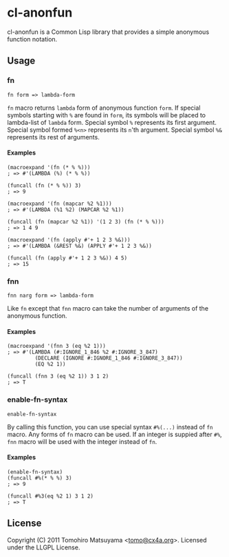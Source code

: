 cl-anonfun
==========

cl-anonfun is a Common Lisp library that provides a simple anonymous function notation.

Usage
-----

### fn

    fn form => lambda-form

`fn` macro returns `lambda` form of anonymous function `form`. If special symbols starting with `%` are found in `form`, its symbols will be placed to lambda-list of `lambda` form. Special symbol `%` represents its first argument. Special symbol formed `%<n>` represents its `n`'th argument. Special symbol `%&` represents its rest of arguments.

#### Examples

    (macroexpand '(fn (* % %)))
    ; => #'(LAMBDA (%) (* % %))
    
    (funcall (fn (* % %)) 3)
    ; => 9
    
    (macroexpand '(fn (mapcar %2 %1)))
    ; => #'(LAMBDA (%1 %2) (MAPCAR %2 %1))
    
    (funcall (fn (mapcar %2 %1)) '(1 2 3) (fn (* % %)))
    ; => 1 4 9
    
    (macroexpand '(fn (apply #'+ 1 2 3 %&)))
    ; => #'(LAMBDA (&REST %&) (APPLY #'+ 1 2 3 %&))
    
    (funcall (fn (apply #'+ 1 2 3 %&)) 4 5)
    ; => 15

### fnn

    fnn narg form => lambda-form

Like `fn` except that `fnn` macro can take the number of arguments of the anonymous function.

#### Examples

    (macroexpand '(fnn 3 (eq %2 1)))
    ; => #'(LAMBDA (#:IGNORE_1_846 %2 #:IGNORE_3_847)
             (DECLARE (IGNORE #:IGNORE_1_846 #:IGNORE_3_847))
             (EQ %2 1))
    
    (funcall (fnn 3 (eq %2 1)) 3 1 2)
    ; => T

### enable-fn-syntax

    enable-fn-syntax

By calling this function, you can use special syntax `#%(...)` instead of `fn` macro. Any forms of `fn` macro can be used. If an integer is suppied after `#%`, `fnn` macro will be used with the integer instead of `fn`.

#### Examples

    (enable-fn-syntax)
    (funcall #%(* % %) 3)
    ; => 9
    
    (funcall #%3(eq %2 1) 3 1 2)
    ; => T

License
-------

Copyright (C) 2011  Tomohiro Matsuyama <<tomo@cx4a.org>>.
Licensed under the LLGPL License.
